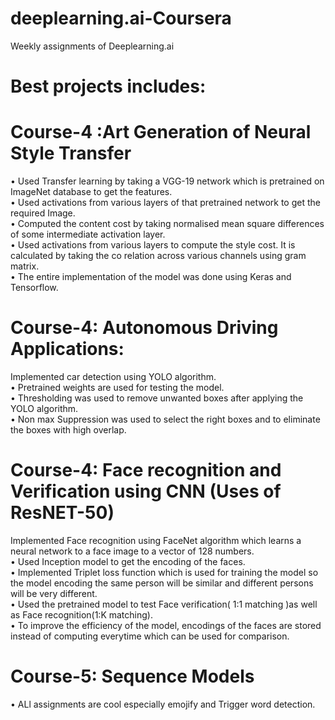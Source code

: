 # deeplearning.ai-Coursera
Weekly assignments of Deeplearning.ai
# Best projects includes:
# Course-4 :Art Generation of Neural Style Transfer</br>

• Used Transfer learning by taking a VGG-19 network which is pretrained on ImageNet database to get the features.</br>
• Used activations from various layers of that pretrained network to get the required Image.</br>
• Computed the content cost by taking normalised mean square differences of some intermediate activation layer.</br>
• Used activations from various layers to compute the style cost. It is calculated by taking the co relation across various channels using gram matrix.</br>
• The entire implementation of the model was done using Keras and Tensorflow.</br>
# Course-4: Autonomous Driving Applications: </br>
Implemented car detection using YOLO algorithm.</br>
• Pretrained weights are used for testing the model. </br>
• Thresholding was used to remove unwanted boxes after applying the YOLO algorithm.</br>
• Non max Suppression was used to select the right boxes and to eliminate the boxes with high overlap.</br>
# Course-4: Face recognition and Verification using CNN (Uses of ResNET-50) </br>
Implemented Face recognition using FaceNet algorithm which learns a neural network to a face image to a vector of 128 numbers. </br>
• Used Inception model to get the encoding of the faces.</br>
• Implemented Triplet loss function which is used for training the model so the model encoding the same person will be similar and different persons will be very different.</br>
• Used the pretrained model to test Face verification( 1:1 matching )as well as Face recognition(1:K matching).</br>
• To improve the efficiency of the model, encodings of the faces are stored instead of computing everytime which can be used for comparison.</br>
# Course-5: Sequence Models </br>
• ALl assignments are cool especially emojify and Trigger word detection.
